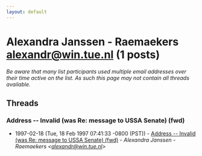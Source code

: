 ```yaml
---
layout: default
---
```


# Alexandra Janssen - Raemaekers <alexandr@win.tue.nl> (1 posts)

_Be aware that many list participants used multiple email addresses over their time active on the list. As such this page may not contain all threads available._

## Threads

### Address -- Invalid (was Re: message to USSA Senate) (fwd)
+ 1997-02-18 (Tue, 18 Feb 1997 07:41:33 -0800 (PST)) - [Address -- Invalid (was Re: message to USSA Senate) (fwd)](/archive/1997/02/4ee6c9cb6b44b68c66b3c0ba7bef2fdc30b4dc28849dacd4f6bcd2b92301af14) - _Alexandra Janssen - Raemaekers \<alexandr@win.tue.nl\>_

